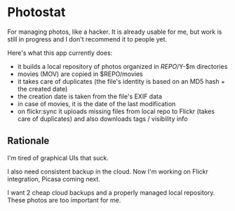 Photostat
=========

For managing photos, like a hacker. It is already usable for me, but
work is still in progress and I don't recommend it to people yet.

Here's what this app currently does:

* it builds a local repository of photos organized in $REPO/$Y-$m directories
* movies (MOV) are copied in $REPO/movies
* it takes care of duplicates (the file's identity is based on an MD5 hash + the created date)
* the creation date is taken from the file's EXIF data
* in case of movies, it is the date of the last modification
* on flickr:sync it uploads missing files from local repo to Flickr
  (takes care of duplicates) and also downloads tags / visibility info


Rationale
---------

I'm tired of graphical UIs that suck.

I also need consistent backup in the cloud.
Now I'm working on Flickr integration, Picasa coming next.

I want 2 cheap cloud backups and a properly managed local repository.
These photos are too important for me.